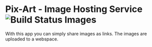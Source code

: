 # Pix-Art - Image Hosting Service <img src="https://travis-ci.org/kriztan/ImageHost-Android.svg?branch=master" title="Build Status Images">

With this app you can simply share images as links. The images are uploaded to a webspace.

